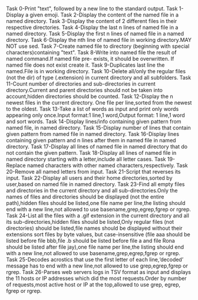 Task 0-Print "text", followed by a new line to the standard output.
Task 1-Display a given emoji.
Task 2-Display the content of the named file in a named directory.
Task 3-Display the content of 2 different files in their respective directories.
Task 4-Display the last n lines of named file in a named directory.
Task 5-Display the first n lines of named file in a named directory.
Task 6-Display the nth line of named file in working directory.MAY NOT use sed.
Task 7-Create named file to directory (beginning with special characters)containing "text".
Task 8-Write into named file the result of named command.If named file pre- exists, it should be overwritten. If named file does not exist create it.
Task 9-Duplicates last line the named.File is in working directory.
Task 10-Delete all/only the regular files (not the dir) of type (.extension) in current directory and all subfolders.
Task 11-Count number of directories and sub-directories in current directory.Current and parent directories should not be taken into account,hidden directories should be counted.
Task 12-Display the n newest files in the current directory. One file per line,sorted from the newest to the oldest.
Task 13-Take a list of words as input and print only words appearing only once.Input format:1 line,1 word,Output format: 1 line,1 word and sort words.
Task 14-Display lines/info containing given  pattern from named file, in named directory.
Task 15-Display number of lines that contain given pattern from named file in named directory.
Task 16-Display lines containing given pattern and n lines after them in named file in named directory.
Task 17-Display all lines of named file in named directory that do not contain the given pattern.
Task 18-Display all lines of named file in named directory starting with a letter,include all letter cases.
Task 19-Replace named characters with other named characters,respectively.
Task 20-Remove all named letters from input.
Task 21-Script that reverses its input.
Task 22-Display all users and their home directories,sorted by user,based on named file in named directory.
Task 23-Find all empty files and directories in the current directory and all sub-directories.Only the names of files and directories should be displayed (not the entire path),hidden files should be listed,one file name per line,the listing should end with a new line,not allowed to use basename,grep,egrep,fgrep or rgrep.
Task 24-List all the files with a .gif extension in the current directory and all its sub-directories,hidden files should be listed,Only regular files (not directories) should be listed,file names should be displayed without their extensions sort files by byte values, but case-insensitive (file aaa should be listed before file bbb,file .b should be listed before file a and file Rona should be listed after file jay),one file name per line,the listing should end with a new line,not allowed to use basename,grep,egrep,fgrep or rgrep.
Task 25-Decodes acrostics that use the first letter of each line,‘decoded’ message has to end with a new line,not allowed to use grep,egrep,fgrep or rgrep.
Task 26-Parses web servers logs in TSV format as input and displays the 11 hosts or IP addresses which did the most requests.Order by number of requests,most active host or IP at the top,allowed to use grep, egrep, fgrep or rgrep.
